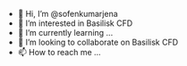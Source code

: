 - 👋 Hi, I’m @sofenkumarjena
- 👀 I’m interested in Basilisk CFD
- 🌱 I’m currently learning ...
- 💞️ I’m looking to collaborate on Basilisk CFD
- 📫 How to reach me ...

<!---
sofenkumarjena/sofenkumarjena is a ✨ special ✨ repository because its `README.md` (this file) appears on your GitHub profile.
You can click the Preview link to take a look at your changes.
--->
